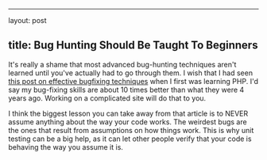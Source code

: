 <hr />

<p>layout: post</p>

<h2>title: Bug Hunting Should Be Taught To Beginners</h2>

<p>
It's really a shame that most advanced bug-hunting techniques aren't learned until you've actually had to go through them.  I wish that I had seen <a href="http://adc.jgwong.org/index.php/2006/11/23/effective-bugfixing-techniques-for-php/">this post on effective bugfixing techniques</a> when I first was learning PHP.  I'd say my bug-fixing skills are about 10 times better than what they were 4 years ago.  Working on a complicated site will do that to you.
</p>

<p>
I think the biggest lesson you can take away from that article is to NEVER assume anything about the way your code works.  The weirdest bugs are the ones that result from assumptions on how things work.  This is why unit testing can be a big help, as it can let other people verify that your code is behaving the way you assume it is.
</p>

